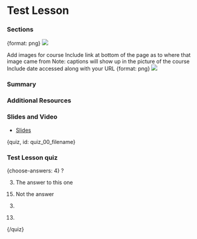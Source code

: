 
# Test Lesson

<!-- Google Slide ID -->
<!-- 1IVbvd071EmdMn9BEWD4eos3vXCsgg1aVgvuEcjlIBO4 -->

<!-- Include a slide PNG with Page_ID from this Slide Deck: -->
<!-- ![](https://docs.google.com/presentation/d/1IVbvd071EmdMn9BEWD4eos3vXCsgg1aVgvuEcjlIBO4/export/png?id=1IVbvd071EmdMn9BEWD4eos3vXCsgg1aVgvuEcjlIBO4&pageid=PAGE_ID) -->
<!-- or use  `didactr::gs_slide_df("1IVbvd071EmdMn9BEWD4eos3vXCsgg1aVgvuEcjlIBO4")$png_markdown` -->

### Sections

<!-- Notes from Slide p-->

{format: png}
![](https://docs.google.com/presentation/d/1IVbvd071EmdMn9BEWD4eos3vXCsgg1aVgvuEcjlIBO4/export/png?id=1IVbvd071EmdMn9BEWD4eos3vXCsgg1aVgvuEcjlIBO4&pageid=p)

<!-- Notes from Slide g2bfdb07292_0_151-->
Add images for course 
 Include link at bottom of the page as to where that image came from
 Note: captions will show up in the picture of the course
 Include date accessed along with your URL
{format: png}
![](https://docs.google.com/presentation/d/1IVbvd071EmdMn9BEWD4eos3vXCsgg1aVgvuEcjlIBO4/export/png?id=1IVbvd071EmdMn9BEWD4eos3vXCsgg1aVgvuEcjlIBO4&pageid=g2bfdb07292_0_151)


### Summary

### Additional Resources

### Slides and Video

<!-- ![Test Lesson](YouTube Link) -->

  - [Slides](https://docs.google.com/presentation/d/1IVbvd071EmdMn9BEWD4eos3vXCsgg1aVgvuEcjlIBO4/edit?usp=sharing)

{quiz, id: quiz\_00\_filename}

### Test Lesson quiz

{choose-answers: 4} ?

3)  The answer to this one

<!-- end list -->

15) Not the answer

<!-- end list -->

3)  
<!-- end list -->

13) 
{/quiz}
